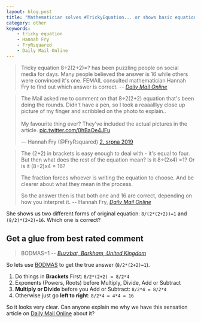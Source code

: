 ```yaml
---
layout: blog.post
title: "Mathematician solves #TrickyEquation... or shows basic equation our lack of knowledge?"
category: other
keywords:
    - tricky equation
    - Hannah Fry
    - FryRsquared
    - Daily Mail Online
---
```


> Tricky equation 8÷2(2+2)=? has been puzzling people on social media for days.
> Many people believed the answer is 16 while others were convinced it's one.
> FEMAIL consulted mathematician Hannah Fry to find out which answer is correct.
>  -- *[Daily Mail Online]*

<blockquote class="twitter-tweet" data-lang="cs">
    <p lang="en" dir="ltr">
        The Mail asked me to comment on that 8÷2(2+2) equation that&#39;s been doing the rounds.
        Didn't have a pen, so I took a reaaalllyy close up picture of my finger and scribbled on the photo to explain..
        <br><br>
        My favourite thing ever?
        They've included the actual pictures in the article.
        <a href="https://t.co/0hBaOe4JFu">pic.twitter.com/0hBaOe4JFu</a>
    </p>
    &mdash; Hannah Fry (@FryRsquared)
    <a href="https://twitter.com/FryRsquared/status/1157221651186180096?ref_src=twsrc%5Etfw">2. srpna 2019</a>
</blockquote>
<script async src="https://platform.twitter.com/widgets.js" charset="utf-8"></script>

> The (2+2) in brackets is easy enough to deal with - it's equal to four.
> But then what does the rest of the equation mean?
> Is it 8÷(2x4) =1?
> Or is it (8÷2)x4 = 16?
>
> The fraction forces whoever is writing the equation to choose.
> And be clearer about what they mean in the process.
>
> So the answer then is that both one and 16 are correct, depending on how you interpret it.
>  -- Hannah Fry, *[Daily Mail Online]*

She shows us two different forms of original equation: `8/(2*(2+2))=1` and `(8/2)*(2+2)=16`.
Which one is correct?

## Get a glue from best rated comment

> BODMAS=1
>  -- *[Buzzbat, Barkham, United Kingdom]*

So lets use [BODMAS] to get the true answer (`8/2*(2+2)=1`).

1. Do things in **Brackets** First: `8/2*(2+2) = 8/2*4`
2. Exponents (Powers, Roots) before Multiply, Divide, Add or Subtract
3. **Multiply or Divide** before you Add or Subtract: `8/2*4 = 8/2*4`
4. Otherwise just go **left to right**: `8/2*4 = 4*4 = 16`

So it looks very clear.
Can anyone explain me why we have this sensation article on [Daily Mail Online] about it?



[Daily Mail Online]:https://www.dailymail.co.uk/femail/article-7311141/Mathematician-Hannah-Fry-solves-equation-thats-baffling-internet-days.html
[Buzzbat, Barkham, United Kingdom]:https://www.dailymail.co.uk/reader-comments/p/comment/link/448100251
[BODMAS]:https://www.mathsisfun.com/operation-order-bodmas.html
